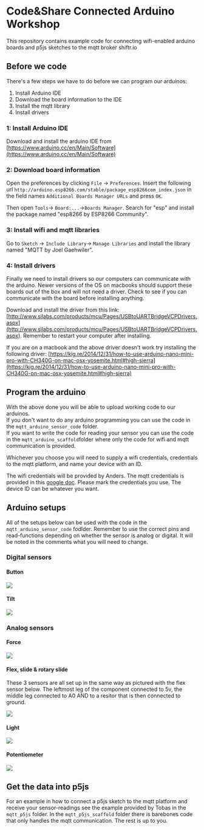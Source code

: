# Code&Share Connected Arduino Workshop

This repository contains example code for connecting wifi-enabled arduino boards and p5js sketches to the mqtt broker shiftr.io

## Before we code
There's a few steps we have to do before we can program our arduinos:
1. Install Arduino IDE
2. Download the board information to the IDE
3. Install the mqtt library
4. Install drivers

### 1: Install Arduino IDE
Download and install the arduino IDE from [https://www.arduino.cc/en/Main/Software](https://www.arduino.cc/en/Main/Software)

### 2: Download board information
Open the preferences by clicking ```File``` -> ```Preferences```. Insert the following url ```http://arduino.esp8266.com/stable/package_esp8266com_index.json``` in the field names ```Additional Boards Manager URLs``` and press ```OK```.    

Then open ```Tools```-> ```Board:...```->```Boards Manager```. Search for "esp" and install the package named "esp8266 by ESP8266 Community".

### 3: Install wifi and mqtt libraries
Go to ```Sketch``` -> ```Include Library```-> ```Manage Libraries``` and install the library named "MQTT by Joel Gaehwiler".

### 4: Install drivers
Finally we need to install drivers so our computers can communicate with the arduino. Newer versions of the OS on macbooks should support these boards out of the box and will not need a driver. Check to see if you can communicate with the board before installing anything.

Download and install the driver from this link: [http://www.silabs.com/products/mcu/Pages/USBtoUARTBridgeVCPDrivers.aspx](http://www.silabs.com/products/mcu/Pages/USBtoUARTBridgeVCPDrivers.aspx). Remember to restart your computer after installing.

If you are on a macbook and the above driver doesn't work try installing the following driver: [https://kig.re/2014/12/31/how-to-use-arduino-nano-mini-pro-with-CH340G-on-mac-osx-yosemite.html#high-sierra](https://kig.re/2014/12/31/how-to-use-arduino-nano-mini-pro-with-CH340G-on-mac-osx-yosemite.html#high-sierra)

## Program the arduino
With the above done you will be able to upload working code to our arduinos.     
If you don't want to do any arduino programming you can use the code in the ```mqtt_arduino_sensor_code``` folder.     
If you want to write the code for reading your sensor you can use the code in the ```mqtt_arduino_scaffold```folder where only the code for wifi and mqtt communication is provided.

Whichever you choose you will need to supply a wifi credentials, credentials to the mqtt platform, and name your device with an ID.

The wifi credentials will be provided by Anders. The mqtt credentials is provided in this [google doc](https://docs.google.com/document/d/1YMwmPifAAta2u6-KhHG4d8jof3yF6wDDelFTvnyYoME/edit?usp=sharing). Please mark the credentials you use. The device ID can be whatever you want.  


## Arduino setups
All of the setups below can be used with the code in the ```mqtt_arduino_sensor_code``` fodlder. Remember to use the correct pins and read-functions depending on whether the sensor is analog or digital. It will be noted in the comments what you will need to change.

### Digital sensors
#### Button
![](images/wemos-button.png)

#### Tilt
![](images/wemos-tilt.png)

### Analog sensors
#### Force
![](images/wemos-fsr.png)

#### Flex, slide & rotary slide
These 3 sensors are all set up in the same way as pictured with the flex sensor below. The leftmost leg of the component connected to 5v, the middle leg connected to A0 AND to a resitor that is then connected to ground.

![](images/wemos-flex.png)

#### Light
![](images/wemos-ldr.png)

#### Potentiometer
![](images/wemos-pot.png)

## Get the data into p5js
For an example in how to connect a p5js sketch to the mqtt platform and receive your sensor-readings see the example provided by Tobas in the ```mqtt_p5js``` folder.
In the ```mqtt_p5js_scaffold``` folder there is barebones code that only handles the mqtt communication. The rest is up to you.
